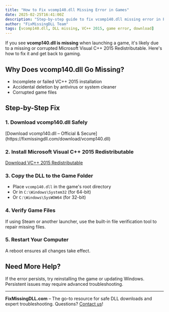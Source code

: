 ```yaml
---
title: "How to Fix vcomp140.dll Missing Error in Games"
date: 2025-02-25T16:41:00Z
description: "Step-by-step guide to fix vcomp140.dll missing error in PC games. Download the right DLL and restore your gameplay."
author: "FixMissingDLL Team"
tags: [vcomp140.dll, DLL missing, VC++ 2015, game error, download]
---
```


If you see **vcomp140.dll is missing** when launching a game, it's likely due to a missing or corrupted Microsoft Visual C++ 2015 Redistributable. Here's how to fix it and get back to gaming.

## Why Does vcomp140.dll Go Missing?
- Incomplete or failed VC++ 2015 installation
- Accidental deletion by antivirus or system cleaner
- Corrupted game files

## Step-by-Step Fix

### 1. Download vcomp140.dll Safely
<div class="download-btn">[Download vcomp140.dll – Official & Secure](https://fixmissingdll.com/download/vcomp140.dll)</div>

### 2. Install Microsoft Visual C++ 2015 Redistributable
[Download VC++ 2015 Redistributable](https://www.microsoft.com/en-us/download/details.aspx?id=48145)

### 3. Copy the DLL to the Game Folder
- Place `vcomp140.dll` in the game's root directory
- Or in `C:\Windows\System32` (for 64-bit)
- Or `C:\Windows\SysWOW64` (for 32-bit)

### 4. Verify Game Files
If using Steam or another launcher, use the built-in file verification tool to repair missing files.

### 5. Restart Your Computer
A reboot ensures all changes take effect.

## Need More Help?
If the error persists, try reinstalling the game or updating Windows. Persistent issues may require advanced troubleshooting.

---
**FixMissingDLL.com** – The go-to resource for safe DLL downloads and expert troubleshooting. Questions? [Contact us](mailto:support@fixmissingdll.com)! 
